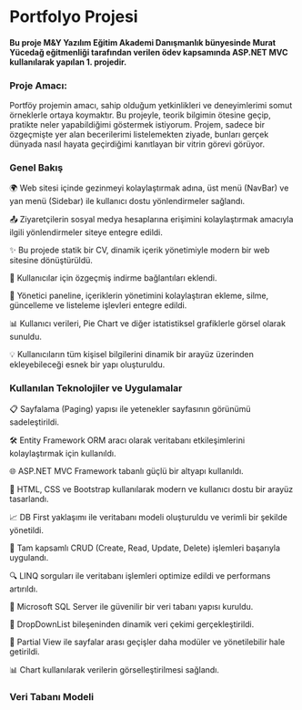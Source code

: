 # Portfolyo Projesi
#### Bu proje M&Y Yazılım Eğitim Akademi Danışmanlık bünyesinde Murat Yücedağ eğitmenliği tarafından verilen ödev kapsamında ASP.NET MVC kullanılarak yapılan 1. projedir.
### Proje Amacı: 
Portföy projemin amacı, sahip olduğum yetkinlikleri ve deneyimlerimi somut örneklerle ortaya koymaktır. Bu projeyle, teorik bilgimin ötesine geçip, pratikte neler yapabildiğimi göstermek istiyorum. Projem, sadece bir özgeçmişte yer alan becerilerimi listelemekten ziyade, bunları gerçek dünyada nasıl hayata geçirdiğimi kanıtlayan bir vitrin görevi görüyor.
### Genel Bakış
🌍 Web sitesi içinde gezinmeyi kolaylaştırmak adına, üst menü (NavBar) ve yan menü (Sidebar) ile kullanıcı dostu yönlendirmeler sağlandı.

📤 Ziyaretçilerin sosyal medya hesaplarına erişimini kolaylaştırmak amacıyla ilgili yönlendirmeler siteye entegre edildi.

✨ Bu projede statik bir CV, dinamik içerik yönetimiyle modern bir web sitesine dönüştürüldü.

📝 Kullanıcılar için özgeçmiş indirme bağlantıları eklendi.

🔧 Yönetici paneline, içeriklerin yönetimini kolaylaştıran ekleme, silme, güncelleme ve listeleme işlevleri entegre edildi.

📊 Kullanıcı verileri, Pie Chart ve diğer istatistiksel grafiklerle görsel olarak sunuldu.

💡 Kullanıcıların tüm kişisel bilgilerini dinamik bir arayüz üzerinden ekleyebileceği esnek bir yapı oluşturuldu.

### Kullanılan Teknolojiler ve Uygulamalar
📋 Sayfalama (Paging) yapısı ile yetenekler sayfasının görünümü sadeleştirildi.

🛠️ Entity Framework ORM aracı olarak veritabanı etkileşimlerini kolaylaştırmak için kullanıldı.

🌐 ASP.NET MVC Framework tabanlı güçlü bir altyapı kullanıldı.

🎨 HTML, CSS ve Bootstrap kullanılarak modern ve kullanıcı dostu bir arayüz tasarlandı.

📈 DB First yaklaşımı ile veritabanı modeli oluşturuldu ve verimli bir şekilde yönetildi.

🔄 Tam kapsamlı CRUD (Create, Read, Update, Delete) işlemleri başarıyla uygulandı.

🔍 LINQ sorguları ile veritabanı işlemleri optimize edildi ve performans artırıldı.

💾 Microsoft SQL Server ile güvenilir bir veri tabanı yapısı kuruldu.

📑 DropDownList bileşeninden dinamik veri çekimi gerçekleştirildi.

📂 Partial View ile sayfalar arası geçişler daha modüler ve yönetilebilir hale getirildi.

📊 Chart kullanılarak verilerin görselleştirilmesi sağlandı.

### Veri Tabanı Modeli
